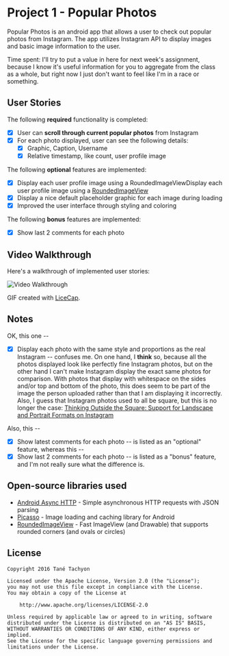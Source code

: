 # Project 1 - Popular Photos

Popular Photos is an android app that allows a user to check out popular photos from Instagram. The app utilizes Instagram API to display images and basic image information to the user.

Time spent: I'll try to put a value in here for next week's assignment, because I know it's useful information for you to aggregate from the class as a whole, but right now I just don't want to feel like I'm in a race or something.

## User Stories

The following **required** functionality is completed:

* [x] User can **scroll through current popular photos** from Instagram
* [x] For each photo displayed, user can see the following details:
  * [x] Graphic, Caption, Username
  * [x] Relative timestamp, like count, user profile image

The following **optional** features are implemented:

* [x] Display each user profile image using a RoundedImageViewDisplay each user profile image using a [RoundedImageView](https://github.com/vinc3m1/RoundedImageView)
* [x] Display a nice default placeholder graphic for each image during loading
* [x] Improved the user interface through styling and coloring

The following **bonus** features are implemented:

* [x] Show last 2 comments for each photo

## Video Walkthrough 

Here's a walkthrough of implemented user stories:

<img src='http://tachyonlabs.com/miscimages/popular_photos4.gif' title='Video Walkthrough' width='' alt='Video Walkthrough' />

GIF created with [LiceCap](http://www.cockos.com/licecap/).

## Notes

OK, this one --
* [x] Display each photo with the same style and proportions as the real Instagram
-- confuses me. On one hand, I **think** so, because all the photos displayed look like perfectly fine Instagram photos, but on the other hand I can't make Instagram display the exact same photos for comparison. With photos that display with whitespace on the sides and/or top and bottom of the photo, this does seem to be part of the image the person uploaded rather than that I am displaying it incorrectly. Also, I guess that Instagram photos used to all be square, but this is no longer the case: [Thinking Outside the Square: Support for Landscape and Portrait Formats on Instagram](http://blog.instagram.com/post/127722429412/150827-portrait-and-landscape)

Also, this -- 
* [x] Show latest comments for each photo
-- is listed as an "optional" feature, whereas this --
* [x] Show last 2 comments for each photo
-- is listed as a "bonus" feature, and I'm not really sure what the difference is.

## Open-source libraries used

- [Android Async HTTP](https://github.com/loopj/android-async-http) - Simple asynchronous HTTP requests with JSON parsing
- [Picasso](http://square.github.io/picasso/) - Image loading and caching library for Android
- [RoundedImageView](https://github.com/vinc3m1/RoundedImageView) - Fast ImageView (and Drawable) that supports rounded corners (and ovals or circles)

## License

    Copyright 2016 Tané Tachyon

    Licensed under the Apache License, Version 2.0 (the "License");
    you may not use this file except in compliance with the License.
    You may obtain a copy of the License at

        http://www.apache.org/licenses/LICENSE-2.0

    Unless required by applicable law or agreed to in writing, software
    distributed under the License is distributed on an "AS IS" BASIS,
    WITHOUT WARRANTIES OR CONDITIONS OF ANY KIND, either express or implied.
    See the License for the specific language governing permissions and
    limitations under the License.
